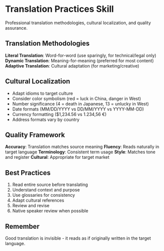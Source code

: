 # Translation Practices Skill

Professional translation methodologies, cultural localization, and quality assurance.

## Translation Methodologies

**Literal Translation**: Word-for-word (use sparingly, for technical/legal only)
**Dynamic Translation**: Meaning-for-meaning (preferred for most content)
**Adaptive Translation**: Cultural adaptation (for marketing/creative)

## Cultural Localization

- Adapt idioms to target culture
- Consider color symbolism (red = luck in China, danger in West)
- Number significance (4 = death in Japanese, 13 = unlucky in West)
- Date formats (MM/DD/YYYY vs DD/MM/YYYY vs YYYY-MM-DD)
- Currency formatting ($1,234.56 vs 1.234,56 €)
- Address formats vary by country

## Quality Framework

**Accuracy**: Translation matches source meaning
**Fluency**: Reads naturally in target language
**Terminology**: Consistent term usage
**Style**: Matches tone and register
**Cultural**: Appropriate for target market

## Best Practices

1. Read entire source before translating
2. Understand context and purpose
3. Use glossaries for consistency
4. Adapt cultural references
5. Review and revise
6. Native speaker review when possible

## Remember

Good translation is invisible - it reads as if originally written in the target language.
